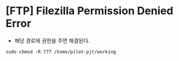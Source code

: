 # [FTP] Filezilla Permission Denied Error

- 해당 경로에 권한을 주면 해결된다.

`sudo chmod -R 777 /home/pilot-pjt/working`

